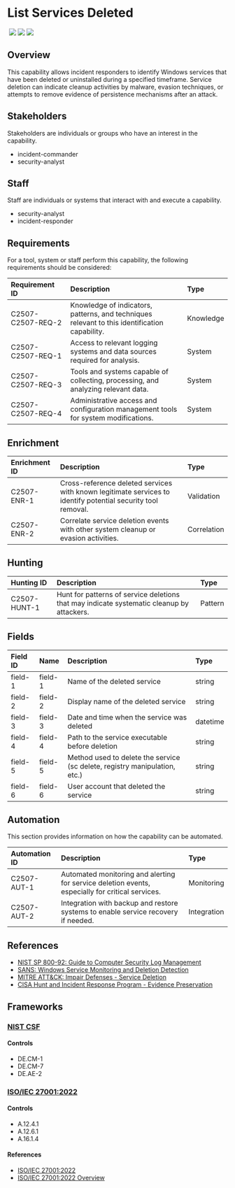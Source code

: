 # List Services Deleted
&nbsp;![](https://img.shields.io/badge/ID-C2507-blue)&nbsp;![](https://img.shields.io/badge/Phase-Identification_%28P0002%29-blue)&nbsp;![](https://img.shields.io/badge/Category-Configuration-blue)
## Overview
This capability allows incident responders to identify Windows services that have been deleted or uninstalled during a specified timeframe. Service deletion can indicate cleanup activities by malware, evasion techniques, or attempts to remove evidence of persistence mechanisms after an attack.

## Stakeholders
Stakeholders are individuals or groups who have an interest in the capability.

- incident-commander
- security-analyst

## Staff
Staff are individuals or systems that interact with and execute a capability.

- security-analyst
- incident-responder

## Requirements
For a tool, system or staff perform this capability, the following requirements should be considered:

| Requirement ID | Description | Type |
| :--- | :--- | :--- |
| C2507-C2507-REQ-2 | Knowledge of indicators, patterns, and techniques relevant to this identification capability. | Knowledge|
| C2507-C2507-REQ-1 | Access to relevant logging systems and data sources required for analysis. | System|
| C2507-C2507-REQ-3 | Tools and systems capable of collecting, processing, and analyzing relevant data. | System|
| C2507-C2507-REQ-4 | Administrative access and configuration management tools for system modifications. | System|

## Enrichment
| Enrichment ID | Description | Type |
| :--- | :--- | :--- |
| C2507-ENR-1 | Cross-reference deleted services with known legitimate services to identify potential security tool removal. | Validation |
| C2507-ENR-2 | Correlate service deletion events with other system cleanup or evasion activities. | Correlation |

## Hunting
| Hunting ID | Description | Type |
| :--- | :--- | :--- |
| C2507-HUNT-1 | Hunt for patterns of service deletions that may indicate systematic cleanup by attackers. | Pattern |

## Fields
| Field ID | Name | Description | Type |
| :--- | :--- | :--- | :--- |
| field-1 | field-1 | Name of the deleted service | string |
| field-2 | field-2 | Display name of the deleted service | string |
| field-3 | field-3 | Date and time when the service was deleted | datetime |
| field-4 | field-4 | Path to the service executable before deletion | string |
| field-5 | field-5 | Method used to delete the service (sc delete, registry manipulation, etc.) | string |
| field-6 | field-6 | User account that deleted the service | string |

## Automation
This section provides information on how the capability can be automated.

| Automation ID | Description | Type |
| :--- | :--- | :--- |
| C2507-AUT-1 | Automated monitoring and alerting for service deletion events, especially for critical services. | Monitoring |
| C2507-AUT-2 | Integration with backup and restore systems to enable service recovery if needed. | Integration |

## References

- [NIST SP 800-92: Guide to Computer Security Log Management](https://csrc.nist.gov/publications/detail/sp/800-92/final)
- [SANS: Windows Service Monitoring and Deletion Detection](https://www.sans.org/white-papers/32949/)
- [MITRE ATT&CK: Impair Defenses - Service Deletion](https://attack.mitre.org/techniques/T1562/)
- [CISA Hunt and Incident Response Program - Evidence Preservation](https://www.cisa.gov/sites/default/files/publications/CISA_Hunt_and_Incident_Response_Program.pdf)
## Frameworks
### [NIST CSF](../frameworks/F0003.md)

#### Controls

- DE.CM-1 
- DE.CM-7 
- DE.AE-2 

### [ISO/IEC 27001:2022](../frameworks/F0002.md)

#### Controls

- A.12.4.1 
- A.12.6.1 
- A.16.1.4 

#### References

- [ISO/IEC 27001:2022](https://www.iso.org/standard/82875.html)
- [ISO/IEC 27001:2022 Overview](https://www.iso.org/isoiec-27001-information-security.html)